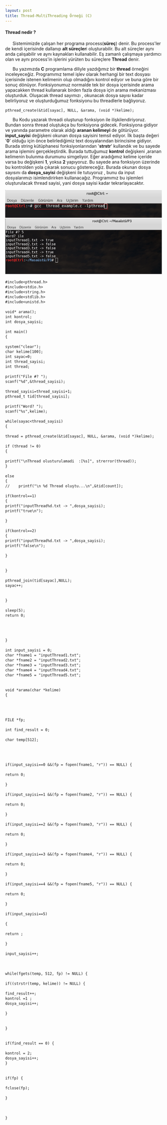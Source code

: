 ```yaml
---
layout: post
title: Thread-MultiThreading Örneği (C)
---
```








<h4>Thread nedir ?</h4> 

&nbsp;&nbsp;&nbsp;&nbsp;&nbsp;&nbsp;Sistemimizde çalışan her programa process(<strong>süreç</strong>) denir. Bu process'ler
de kendi içerisinde dallanıp <strong>alt süreçler</strong>i oluşturabilir. Bu alt süreçler aynı anda çalışabilir ve aynı kaynakları kullanabilir. Eş zamanlı çalışmaya yardımcı olan ve aynı process'in işlerini yürüten bu süreçlere <strong>Thread</strong> denir. 
 
&nbsp;&nbsp;&nbsp;&nbsp;&nbsp;&nbsp;Bu yazımızda <strong>C</strong> programlama diliyle yazdığımız bir <strong>thread</strong> örneğini inceleyeceğiz. Programımız
temel işlev olarak herhangi bir text dosyası içerisinde istenen kelimenin olup olmadığını
kontrol ediyor ve buna göre bir sonuç dönüyor. Fonksiyonumuz normalde tek bir dosya içerisinde arama 
yapacakken thread kullanarak birden fazla dosya için arama mekanizması oluşturduk. Oluşacak thread
sayımızı , okunacak dosya sayısı kadar belirliyoruz ve oluşturduğumuz fonksiyonu bu threadlerle
bağlıyoruz. 

	pthread_create(&tid[sayac], NULL, &arama, (void *)kelime);

&nbsp;&nbsp;&nbsp;&nbsp;&nbsp;&nbsp;Bu Kodu yazarak threadi oluşturup fonksiyon ile ilişkilendiriyoruz. Bundan sonra thread oluştukça bu
fonksiyona gidecek. Fonksiyona gidiyor ve yanında parametre olarak aldığı <strong>aranan kelimeyi</strong> de götürüyor. <strong>input_sayisi</strong> değişkeni okunan dosya sayisini temsil ediyor. İlk başta değeri '<strong>0</strong>'
olduğu için önce belirlediğimiz text dosyalarından birincisine gidiyor. Burada string kütüphanesi 
fonksiyonlarından  '<strong>strstr</strong>' kullandık ve  bu sayede arama işlemini gerçekleştirdik.  Burada tuttuğumuz
<strong>kontrol</strong> değişkeni ,aranan kelimenin bulunma durumunu simgeliyor. Eğer aradığımız kelime içeride 
varsa bu değişkeni <strong>1</strong>, yoksa <strong>2</strong> yapıyoruz. Bu sayede ana fonksiyon üzerinde bu kontrolden yola çıkarak
sonucu göstereceğiz. Burada okunan dosya sayısını da <strong>dosya_sayisi</strong> değişkeni ile tutuyoruz , bunu da 
input dosyalarımızı isimlendirirken kullanacağız. Programımız bu işlemleri oluşturulacak thread 
sayisi, yani dosya sayisi kadar tekrarlayacaktır. 


<img src="/img/thread/compile.png">
<img src="/img/thread/result.png">


	#include<pthread.h>
	#include<stdio.h>
	#include<string.h>
	#include<stdlib.h>
	#include<unistd.h>

	void* arama();
	int kontrol;
	int dosya_sayisi;

	int main()
	{

	system("clear");
	char kelime[100];
	int sayac=0;
	int thread_sayisi;
	int thread;

	printf("File #? ");
	scanf("%d",&thread_sayisi);

	thread_sayisi=thread_sayisi+1;
	pthread_t tid[thread_sayisi];

	printf("Word? ");
	scanf("%s",kelime);

	while(sayac<thread_sayisi)
	{

	thread = pthread_create(&tid[sayac], NULL, &arama, (void *)kelime);

	if (thread != 0)
	{

	printf("\nThread olusturulamadi  :[%s]", strerror(thread));
	}

	else
	{
	//	  printf("\n %d Thread oluştu...\n",&tid[count]);

	if(kontrol==1)
	{
	printf("inputThread%d.txt -> ",dosya_sayisi);
	printf("true\n");

	}

	if(kontrol==2)
	{
	printf("inputThread%d.txt -> ",dosya_sayisi);
	printf("false\n");

	}


	}

	pthread_join(tid[sayac],NULL);
	sayac++;


	}

	sleep(5);
	return 0;




	}

	int input_sayisi = 0;
	char *fname1 = "inputThread1.txt";
	char *fname2 = "inputThread2.txt";
	char *fname3 = "inputThread3.txt";
	char *fname4 = "inputThread4.txt";
	char *fname5 = "inputThread5.txt";


	void *arama(char *kelime) 
	{




	FILE *fp;

	int find_result = 0;

	char temp[512];

	


	if(input_sayisi==0 &&(fp = fopen(fname1, "r")) == NULL) {

	return 0;

	}

	if(input_sayisi==1 &&(fp = fopen(fname2, "r")) == NULL) {

	return 0;

	}

	if(input_sayisi==2 &&(fp = fopen(fname3, "r")) == NULL) {

	return 0;

	}

	if(input_sayisi==3 &&(fp = fopen(fname4, "r")) == NULL) {

	return 0;

	}

	if(input_sayisi==4 &&(fp = fopen(fname5, "r")) == NULL) {

	return 0;

	}

	if(input_sayisi==5)

	{

	return ;

	}

	input_sayisi++;



	while(fgets(temp, 512, fp) != NULL) {

	if((strstr(temp, kelime)) != NULL) {

	find_result++;
	kontrol =1 ;
	dosya_sayisi++;

	}


	}


	if(find_result == 0) {

	kontrol = 2;
	dosya_sayisi++;
	}


	if(fp) {

	fclose(fp);

	}



	}










